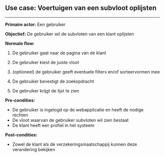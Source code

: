 ## Use case: Voertuigen van een subvloot oplijsten
---

**Primaire actor:** Een gebruiker

**Objectief:** De gebruiker wil de subvloten van een klant oplijsten

**Normale flow:**

1. De gebruiker gaat naar de pagina van de klant

2. De gebruiker kiest de juiste vloot

3. (optioneel) de gebruiker geeft eventuele filters en/of sorteervormen mee

4. De gebruiker bevestigt de zoekopdracht

5. De gebruiker krijgt de lijst te zien

**Pre-condities:**
- De gebruiker is ingelogd op de webapplicatie en heeft de nodige rechten
- De vloot waarvan de gebruiker subvloten wil zien bestaat
- De klant heeft een profiel in het systeem

**Post-condities:**
- Zowel de klant als de verzekeringsmaatschappij kunnen deze verandering bekijken
